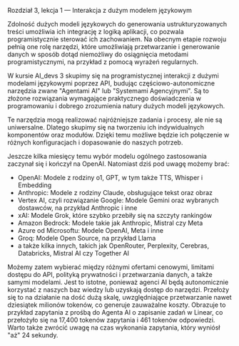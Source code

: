 Rozdział 3, lekcja 1 — Interakcja z dużym modelem językowym

Zdolność dużych modeli językowych do generowania ustrukturyzowanych treści umożliwia ich integrację z logiką aplikacji, co pozwala programistycznie sterować ich zachowaniem. Na obecnym etapie rozwoju pełnią one rolę narzędzi, które umożliwiają przetwarzanie i generowanie danych w sposób dotąd niemożliwy do osiągnięcia metodami programistycznymi, na przykład z pomocą wyrażeń regularnych.

W kursie AI_devs 3 skupimy się na programistycznej interakcji z dużymi modelami językowymi poprzez API, budując częściowo-autonomiczne narzędzia zwane "Agentami AI" lub "Systemami Agencyjnymi". Są to złożone rozwiązania wymagające praktycznego doświadczenia w programowaniu i dobrego zrozumienia natury dużych modeli językowych.

Te narzędzia mogą realizować najróżniejsze zadania i procesy, ale nie są uniwersalne. Dlatego skupimy się na tworzeniu ich indywidualnych komponentów oraz modułów. Dzięki temu możliwe będzie ich połączenie w różnych konfiguracjach i dopasowanie do naszych potrzeb.

Jeszcze kilka miesięcy temu wybór modelu ogólnego zastosowania zaczynał się i kończył na OpenAI. Natomiast dziś pod uwagę możemy brać:

- OpenAI: Modele z rodziny o1, GPT, w tym także TTS, Whisper i Embedding
- Anthropic: Modele z rodziny Claude, obsługujące tekst oraz obraz
- Vertex AI, czyli rozwiązanie Google: Modele Gemini oraz wybranych dostawców, na przykład Anthropic i inne
- xAI: Modele Grok, które szybko przebiły się na szczyty rankingów
- Amazon Bedrock: Modele takie jak Anthropic, Mistral czy Meta
- Azure od Microsoftu: Modele OpenAI, Meta i inne
- Groq: Modele Open Source, na przykład Llama
- a także kilka innych, takich jak OpenRouter, Perplexity, Cerebras, Databricks, Mistral AI czy Together AI

Możemy zatem wybierać między różnymi ofertami cenowymi, limitami dostępu do API, polityką prywatności i przetwarzania danych, a także samymi modelami. Jest to istotne, ponieważ agenci AI będą autonomicznie korzystać z naszych baz wiedzy lub uzyskają dostęp do narzędzi. Przełoży się to na działanie na dość dużą skalę, uwzględniające przetwarzanie nawet dziesiątek milionów tokenów, co generuje zauważalne koszty. Obrazuje to przykład zapytania z prośbą do Agenta AI o zapisanie zadań w Linear, co przełożyło się na 17,400 tokenów zapytania i 461 tokenów odpowiedzi. Warto także zwrócić uwagę na czas wykonania zapytania, który wyniósł "aż" 24 sekundy.